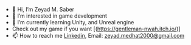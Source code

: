 - 👋 Hi, I’m Zeyad M. Saber
- 👀 I’m interested in game development
- 🌱 I’m currently learning Unity, and Unreal engine
- Check out my game if you want [(https://gentleman-nwah.itch.io/)]
- 📫 How to reach me [Linkedin](https://www.linkedin.com/in/zeyad-m-saber-69a9491a3), Email: <zeyad.medhat2000@gmail.com>

<!---
GentNW/GentNW is a ✨ special ✨ repository because its `README.md` (this file) appears on your GitHub profile.
You can click the Preview link to take a look at your changes.
--->
